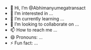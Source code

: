 - 👋 Hi, I’m @Abhimanyumegatransact
- 👀 I’m interested in ...
- 🌱 I’m currently learning ...
- 💞️ I’m looking to collaborate on ...
- 📫 How to reach me ...
- 😄 Pronouns: ...
- ⚡ Fun fact: ...

<!---
Abhimanyumegatransact/Abhimanyumegatransact is a ✨ special ✨ repository because its `README.md` (this file) appears on your GitHub profile.
You can click the Preview link to take a look at your changes.
--->
